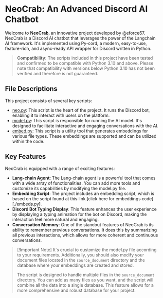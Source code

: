 # NeoCrab: An Advanced Discord AI Chatbot

Welcome to **NeoCrab**, an innovative project developed by @eforce67. NeoCrab is a Discord AI chatbot that leverages the power of the Langchain AI framework. It's implemented using Py-cord, a modern, easy-to-use, feature-rich, and async-ready API wrapper for Discord written in Python.

> **Compatibility:** The scripts included in this project have been tested and confirmed to be compatible with Python 3.10 and above. Please note that compatibility with versions below Python 3.10 has not been verified and therefore is not guaranteed.

## File Descriptions

This project consists of several key scripts:

- [neo.py](./neo.py): This script is the heart of the project. It runs the Discord bot, enabling it to interact with users on the platform.
- [model.py](./model.py): This script is responsible for running the AI model. It's designed to facilitate interactive and engaging conversations with the AI.
- [embed.py](./embed.py): This script is a utility tool that generates embeddings for various file types. These embeddings are supported and can be utilized within the code.

## Key Features

NeoCrab is equipped with a range of exciting features:

- **Lang-chain Agent**: The Lang-chain agent is a powerful tool that comes with a wide array of functionalities. You can add more tools and customize its capabilities by modifying the model.py file.
- **Embedding Script**: The project includes an embedding script, which is based on the script found at this link [click here for embeddings code][./embeds.py].
- **Discord Bot Typing Display**: This feature enhances the user experience by displaying a typing animation for the bot on Discord, making the interaction feel more natural and engaging.
- **Conversation Memory**: One of the standout features of NeoCrab is its ability to remember previous conversations. It does this by summarizing all previous interactions, which allows for more coherent and continuous conversations.

> [!Important Note]
> It's crucial to customize the model.py file according to your requirements. Additionally, you should also modify your document files located in the `source_document` directory and the database where your embeddings are created and stored.
> 
> The script is designed to handle multiple files in the `source_document` directory. You can add as many files as you want, and the script will combine all the data into a single database. This feature allows for a more comprehensive and robust database for your project.
